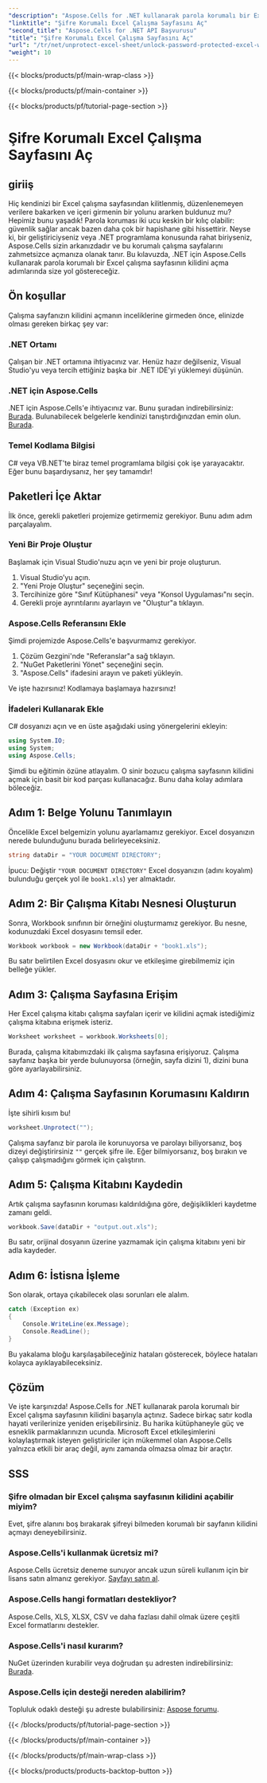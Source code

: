 ```yaml
---
"description": "Aspose.Cells for .NET kullanarak parola korumalı bir Excel elektronik tablosunun kilidini nasıl açacağınızı öğrenin. C# dilinde adım adım eğitim."
"linktitle": "Şifre Korumalı Excel Çalışma Sayfasını Aç"
"second_title": "Aspose.Cells for .NET API Başvurusu"
"title": "Şifre Korumalı Excel Çalışma Sayfasını Aç"
"url": "/tr/net/unprotect-excel-sheet/unlock-password-protected-excel-worksheet/"
"weight": 10
---
```


{{< blocks/products/pf/main-wrap-class >}}

{{< blocks/products/pf/main-container >}}

{{< blocks/products/pf/tutorial-page-section >}}

# Şifre Korumalı Excel Çalışma Sayfasını Aç

## giriiş

Hiç kendinizi bir Excel çalışma sayfasından kilitlenmiş, düzenlenemeyen verilere bakarken ve içeri girmenin bir yolunu ararken buldunuz mu? Hepimiz bunu yaşadık! Parola koruması iki ucu keskin bir kılıç olabilir: güvenlik sağlar ancak bazen daha çok bir hapishane gibi hissettirir. Neyse ki, bir geliştiriciyseniz veya .NET programlama konusunda rahat biriyseniz, Aspose.Cells sizin arkanızdadır ve bu korumalı çalışma sayfalarını zahmetsizce açmanıza olanak tanır. Bu kılavuzda, .NET için Aspose.Cells kullanarak parola korumalı bir Excel çalışma sayfasının kilidini açma adımlarında size yol göstereceğiz. 

## Ön koşullar

Çalışma sayfanızın kilidini açmanın inceliklerine girmeden önce, elinizde olması gereken birkaç şey var:

### .NET Ortamı

Çalışan bir .NET ortamına ihtiyacınız var. Henüz hazır değilseniz, Visual Studio'yu veya tercih ettiğiniz başka bir .NET IDE'yi yüklemeyi düşünün. 

### .NET için Aspose.Cells

.NET için Aspose.Cells'e ihtiyacınız var. Bunu şuradan indirebilirsiniz: [Burada](https://releases.aspose.com/cells/net/). Bulunabilecek belgelerle kendinizi tanıştırdığınızdan emin olun. [Burada](https://reference.aspose.com/cells/net/).

### Temel Kodlama Bilgisi

C# veya VB.NET'te biraz temel programlama bilgisi çok işe yarayacaktır. Eğer bunu başardıysanız, her şey tamamdır!

## Paketleri İçe Aktar

İlk önce, gerekli paketleri projemize getirmemiz gerekiyor. Bunu adım adım parçalayalım.

### Yeni Bir Proje Oluştur

Başlamak için Visual Studio'nuzu açın ve yeni bir proje oluşturun. 

1. Visual Studio’yu açın. 
2. "Yeni Proje Oluştur" seçeneğini seçin.
3. Tercihinize göre "Sınıf Kütüphanesi" veya "Konsol Uygulaması"nı seçin.
4. Gerekli proje ayrıntılarını ayarlayın ve "Oluştur"a tıklayın.

### Aspose.Cells Referansını Ekle

Şimdi projemizde Aspose.Cells'e başvurmamız gerekiyor.

1. Çözüm Gezgini'nde "Referanslar"a sağ tıklayın.
2. "NuGet Paketlerini Yönet" seçeneğini seçin.
3. "Aspose.Cells" ifadesini arayın ve paketi yükleyin.

Ve işte hazırsınız! Kodlamaya başlamaya hazırsınız!

### İfadeleri Kullanarak Ekle

C# dosyanızı açın ve en üste aşağıdaki using yönergelerini ekleyin:

```csharp
using System.IO;
using System;
using Aspose.Cells;
```

Şimdi bu eğitimin özüne atlayalım. O sinir bozucu çalışma sayfasının kilidini açmak için basit bir kod parçası kullanacağız. Bunu daha kolay adımlara böleceğiz.

## Adım 1: Belge Yolunu Tanımlayın

Öncelikle Excel belgemizin yolunu ayarlamamız gerekiyor. Excel dosyanızın nerede bulunduğunu burada belirleyeceksiniz. 

```csharp
string dataDir = "YOUR DOCUMENT DIRECTORY";
```

İpucu: Değiştir `"YOUR DOCUMENT DIRECTORY"` Excel dosyanızın (adını koyalım) bulunduğu gerçek yol ile `book1.xls`) yer almaktadır. 

## Adım 2: Bir Çalışma Kitabı Nesnesi Oluşturun

Sonra, Workbook sınıfının bir örneğini oluşturmamız gerekiyor. Bu nesne, kodunuzdaki Excel dosyasını temsil eder.

```csharp
Workbook workbook = new Workbook(dataDir + "book1.xls");
```

Bu satır belirtilen Excel dosyasını okur ve etkileşime girebilmemiz için belleğe yükler.

## Adım 3: Çalışma Sayfasına Erişim

Her Excel çalışma kitabı çalışma sayfaları içerir ve kilidini açmak istediğimiz çalışma kitabına erişmek isteriz. 

```csharp
Worksheet worksheet = workbook.Worksheets[0];
```

Burada, çalışma kitabımızdaki ilk çalışma sayfasına erişiyoruz. Çalışma sayfanız başka bir yerde bulunuyorsa (örneğin, sayfa dizini 1), dizini buna göre ayarlayabilirsiniz.

## Adım 4: Çalışma Sayfasının Korumasını Kaldırın

İşte sihirli kısım bu! 

```csharp
worksheet.Unprotect("");
```

Çalışma sayfanız bir parola ile korunuyorsa ve parolayı biliyorsanız, boş dizeyi değiştirirsiniz `""` gerçek şifre ile. Eğer bilmiyorsanız, boş bırakın ve çalışıp çalışmadığını görmek için çalıştırın.

## Adım 5: Çalışma Kitabını Kaydedin

Artık çalışma sayfasının koruması kaldırıldığına göre, değişiklikleri kaydetme zamanı geldi. 

```csharp
workbook.Save(dataDir + "output.out.xls");
```

Bu satır, orijinal dosyanın üzerine yazmamak için çalışma kitabını yeni bir adla kaydeder. 

## Adım 6: İstisna İşleme

Son olarak, ortaya çıkabilecek olası sorunları ele alalım. 

```csharp
catch (Exception ex)
{
    Console.WriteLine(ex.Message);
    Console.ReadLine();
}
```

Bu yakalama bloğu karşılaşabileceğiniz hataları gösterecek, böylece hataları kolayca ayıklayabileceksiniz. 

## Çözüm

Ve işte karşınızda! Aspose.Cells for .NET kullanarak parola korumalı bir Excel çalışma sayfasının kilidini başarıyla açtınız. Sadece birkaç satır kodla hayati verilerinize yeniden erişebilirsiniz. Bu harika kütüphaneyle güç ve esneklik parmaklarınızın ucunda. Microsoft Excel etkileşimlerini kolaylaştırmak isteyen geliştiriciler için mükemmel olan Aspose.Cells yalnızca etkili bir araç değil, aynı zamanda olmazsa olmaz bir araçtır.

## SSS

### Şifre olmadan bir Excel çalışma sayfasının kilidini açabilir miyim?  
Evet, şifre alanını boş bırakarak şifreyi bilmeden korumalı bir sayfanın kilidini açmayı deneyebilirsiniz.

### Aspose.Cells'i kullanmak ücretsiz mi?  
Aspose.Cells ücretsiz deneme sunuyor ancak uzun süreli kullanım için bir lisans satın almanız gerekiyor. [Sayfayı satın al](https://purchase.aspose.com/buy).

### Aspose.Cells hangi formatları destekliyor?  
Aspose.Cells, XLS, XLSX, CSV ve daha fazlası dahil olmak üzere çeşitli Excel formatlarını destekler.

### Aspose.Cells'i nasıl kurarım?  
NuGet üzerinden kurabilir veya doğrudan şu adresten indirebilirsiniz: [Burada](https://releases.aspose.com/cells/net/).

### Aspose.Cells için desteği nereden alabilirim?  
Topluluk odaklı desteği şu adreste bulabilirsiniz: [Aspose forumu](https://forum.aspose.com/c/cells/9).

{{< /blocks/products/pf/tutorial-page-section >}}

{{< /blocks/products/pf/main-container >}}

{{< /blocks/products/pf/main-wrap-class >}}

{{< blocks/products/products-backtop-button >}}